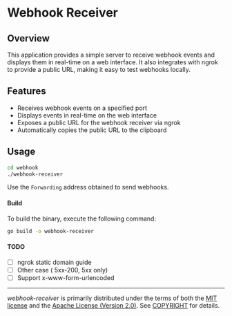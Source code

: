 # Webhook Receiver

## Overview

This application provides a simple server to receive webhook events and displays them in real-time on a web interface. It also integrates with ngrok to provide a public URL, making it easy to test webhooks locally.

## Features

- Receives webhook events on a specified port
- Displays events in real-time on the web interface
- Exposes a public URL for the webhook receiver via ngrok
- Automatically copies the public URL to the clipboard

## Usage

```bash
cd webhook
./webhook-receiver
```

Use the `Forwarding` address obtained to send webhooks.

#### Build

To build the binary, execute the following command:

```bash
go build -o webhook-receiver
```


#### TODO

- [ ] ngrok static domain guide
- [ ] Other case ( 5xx-200, 5xx only)
- [ ] Support x-www-form-urlencoded

---
*webhook-receiver* is primarily distributed under the terms of both the [MIT license]
and the [Apache License (Version 2.0)]. See [COPYRIGHT] for details.

[MIT license]: LICENSE-MIT
[Apache License (Version 2.0)]: LICENSE-APACHE
[COPYRIGHT]: COPYRIGHT